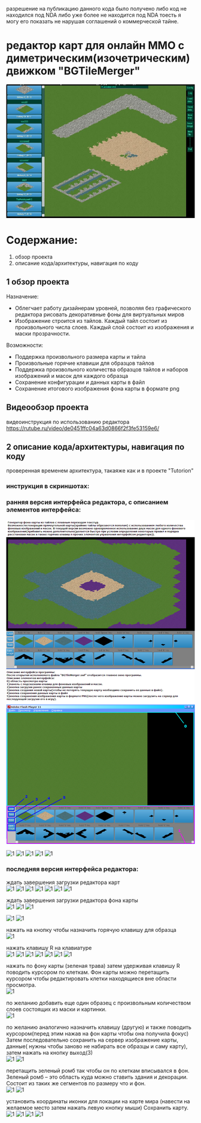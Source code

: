 
разрешение на публикацию данного кода было получено либо код не находился под NDA либо уже более не находится под NDA тоесть я могу его показать не нарушая соглашений о коммерческой тайне.

# редактор карт для онлайн ММО с диметрическим(изочетрическим) движком "BGTileMerger"

![1](https://github.com/s2023alek/online-mmo-game-map-editor/blob/e87be97051c87f573f5338f7eb9b3b0d438ece47/README/t.JPG)

# Содержание:
1. обзор проекта
2. описание кода/архитектуры, навигация по коду


## 1 обзор проекта

Назначение:  
- Облегчает работу дизайнерам уровней, позволяя без графического редактора рисовать декоративные фоны для виртуальных миров
- Изображение строится из тайлов. Каждый тайл состоит из произвольного числа слоев. Каждый слой состоит из изображения и маски прозрачности.

Возможности:  
- Поддержка произвольного размера карты и тайла
- Произвольные горячие клавиши для образцов тайлов
- Поддержка произвольного количества образцов тайлов и наборов изображений и масок для каждого образца
- Сохранение конфигурации и данных карты в файл
- Сохранение итогового изображения фона карты в формате png

## Видеообзор проекта

видеоинструкция по использованию редактора 
https://rutube.ru/video/de0451ffc04a63d0866f2f3fe53159e6/



## 2 описание кода/архитектуры, навигация по коду

проверенная временем архитектура, такаяже как и в проекте "Tutorion"


### инструкция в скриншотах:

### ранняя версия интерфейса редактора, с описанием элементов интерфейса:  
![1](https://github.com/s2023alek/online-mmo-game-map-editor/blob/e87be97051c87f573f5338f7eb9b3b0d438ece47/README/appdesc.PNG)
![1](https://github.com/s2023alek/online-mmo-game-map-editor/blob/e87be97051c87f573f5338f7eb9b3b0d438ece47/README/uidesc.PNG)

![1](https://github.com/s2023alek/online-mmo-game-map-editor/blob/e87be97051c87f573f5338f7eb9b3b0d438ece47/README/a1.PNG)
![1](https://github.com/s2023alek/online-mmo-game-map-editor/blob/e87be97051c87f573f5338f7eb9b3b0d438ece47/README/a2.PNG)
![1](https://github.com/s2023alek/online-mmo-game-map-editor/blob/e87be97051c87f573f5338f7eb9b3b0d438ece47/README/a3.PNG)
![1](https://github.com/s2023alek/online-mmo-game-map-editor/blob/e87be97051c87f573f5338f7eb9b3b0d438ece47/README/a4.PNG)
![1](https://github.com/s2023alek/online-mmo-game-map-editor/blob/e87be97051c87f573f5338f7eb9b3b0d438ece47/README/a5.PNG)

### последняя версия интерфейса редактора:  


ждать завершения загрузки редактора карт  
![1](https://github.com/s2023alek/online-mmo-game-map-editor/blob/e87be97051c87f573f5338f7eb9b3b0d438ece47/README/0.JPG)
![1](https://github.com/s2023alek/online-mmo-game-map-editor/blob/e87be97051c87f573f5338f7eb9b3b0d438ece47/README/1.JPG)
![1](https://github.com/s2023alek/online-mmo-game-map-editor/blob/e87be97051c87f573f5338f7eb9b3b0d438ece47/README/2.JPG)
![1](https://github.com/s2023alek/online-mmo-game-map-editor/blob/e87be97051c87f573f5338f7eb9b3b0d438ece47/README/3.JPG)
![1](https://github.com/s2023alek/online-mmo-game-map-editor/blob/e87be97051c87f573f5338f7eb9b3b0d438ece47/README/4.JPG)
![1](https://github.com/s2023alek/online-mmo-game-map-editor/blob/e87be97051c87f573f5338f7eb9b3b0d438ece47/README/5.JPG)
![1](https://github.com/s2023alek/online-mmo-game-map-editor/blob/e87be97051c87f573f5338f7eb9b3b0d438ece47/README/6.JPG)

ждать завершения загрузки редактора фона карты  
![1](https://github.com/s2023alek/online-mmo-game-map-editor/blob/e87be97051c87f573f5338f7eb9b3b0d438ece47/README/7.JPG)
![1](https://github.com/s2023alek/online-mmo-game-map-editor/blob/e87be97051c87f573f5338f7eb9b3b0d438ece47/README/8.JPG)
![1](https://github.com/s2023alek/online-mmo-game-map-editor/blob/e87be97051c87f573f5338f7eb9b3b0d438ece47/README/9.JPG)

![1](https://github.com/s2023alek/online-mmo-game-map-editor/blob/e87be97051c87f573f5338f7eb9b3b0d438ece47/README/10.JPG)
![1](https://github.com/s2023alek/online-mmo-game-map-editor/blob/e87be97051c87f573f5338f7eb9b3b0d438ece47/README/11.JPG)

нажать на кнопку чтобы назначить горячую клавишу для образца  
![1](https://github.com/s2023alek/online-mmo-game-map-editor/blob/e87be97051c87f573f5338f7eb9b3b0d438ece47/README/12.JPG)

нажать клавишу R  на клавиатуре  
![1](https://github.com/s2023alek/online-mmo-game-map-editor/blob/e87be97051c87f573f5338f7eb9b3b0d438ece47/README/13.JPG)
![1](https://github.com/s2023alek/online-mmo-game-map-editor/blob/e87be97051c87f573f5338f7eb9b3b0d438ece47/README/14.JPG)
![1](https://github.com/s2023alek/online-mmo-game-map-editor/blob/e87be97051c87f573f5338f7eb9b3b0d438ece47/README/15.JPG)
![1](https://github.com/s2023alek/online-mmo-game-map-editor/blob/e87be97051c87f573f5338f7eb9b3b0d438ece47/README/16.JPG)
![1](https://github.com/s2023alek/online-mmo-game-map-editor/blob/e87be97051c87f573f5338f7eb9b3b0d438ece47/README/17.JPG)
![1](https://github.com/s2023alek/online-mmo-game-map-editor/blob/e87be97051c87f573f5338f7eb9b3b0d438ece47/README/18.JPG)
![1](https://github.com/s2023alek/online-mmo-game-map-editor/blob/e87be97051c87f573f5338f7eb9b3b0d438ece47/README/19.JPG)

нажать по фону карты (зеленая трава) затем удерживая клавишу R поводить курсором по клеткам.
Фон карты можно перетащить курсором чтобы редактировать клетки находящиеся вне области просмотра.  
![1](https://github.com/s2023alek/online-mmo-game-map-editor/blob/e87be97051c87f573f5338f7eb9b3b0d438ece47/README/20.JPG)

по желанию добавить еще один образец с произвольным количеством слоев состоящих из маски и картинки.  
![1](https://github.com/s2023alek/online-mmo-game-map-editor/blob/e87be97051c87f573f5338f7eb9b3b0d438ece47/README/21.JPG)

по желанию аналогично назначить клавишу (другую) и также поводить курсором(перед этим нажав на фон карты чтобы она получила фокус)
Затем последовательно сохранить на сервер изображение карты, данные( нужны чтобы заново не набирать все образцы и саму карту), затем нажать на кнопку выход(3)  
![1](https://github.com/s2023alek/online-mmo-game-map-editor/blob/e87be97051c87f573f5338f7eb9b3b0d438ece47/README/22.JPG)
![1](https://github.com/s2023alek/online-mmo-game-map-editor/blob/e87be97051c87f573f5338f7eb9b3b0d438ece47/README/23.JPG)

перетащить зеленый ромб так чтобы он по клеткам вписывался в фон. Зеленый ромб – это область куда можно ставить здания и декорации. Состоит из таких же сегментов по размеру что и фон.  
![1](https://github.com/s2023alek/online-mmo-game-map-editor/blob/e87be97051c87f573f5338f7eb9b3b0d438ece47/README/24.JPG)
![1](https://github.com/s2023alek/online-mmo-game-map-editor/blob/e87be97051c87f573f5338f7eb9b3b0d438ece47/README/25.JPG)

установить координаты иконки для локации на карте мира (навести на желаемое место затем нажать левую кнопку мыши)
Сохранить карту.  
![1](https://github.com/s2023alek/online-mmo-game-map-editor/blob/e87be97051c87f573f5338f7eb9b3b0d438ece47/README/26.JPG)
![1](https://github.com/s2023alek/online-mmo-game-map-editor/blob/e87be97051c87f573f5338f7eb9b3b0d438ece47/README/27.JPG)
![1](https://github.com/s2023alek/online-mmo-game-map-editor/blob/e87be97051c87f573f5338f7eb9b3b0d438ece47/README/28.JPG)
![1](https://github.com/s2023alek/online-mmo-game-map-editor/blob/e87be97051c87f573f5338f7eb9b3b0d438ece47/README/29.JPG)

